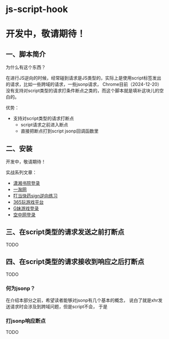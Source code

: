 # js-script-hook

# 开发中，敬请期待！

## 一、脚本简介

为什么有这个东西？

在进行JS逆向的时候，经常碰到请求是JS类型的，实际上是使用script标签发出的请求，比如一些跨域的请求，一些jsonp请求，
Chrome目前（2024-12-20）没有支持对script类型的请求打条件断点之类的，而这个脚本就是填补这块儿的空白的。

优势：
- 支持对script类型的请求打断点
  - script请求之前进入断点
  - 直接把断点打到script jsonp回调函数里

## 二、安装
开发中，敬请期待！

实战系列文章：
- [潇湘书院登录](https://github.com/JSREP/www.xxsypro.com-RE)
- [一淘网](https://github.com/JSREP/www.etao.com-RE)
- [叮当快药sign逆向练习](https://github.com/JSREP/www.ddky.com-RE)
- [365玩游戏平台](https://github.com/JSREP/minilogin.sgty.com-RE)
- [G妹游戏登录](https://github.com/JSREP/www.gm99.com-RE)
- [空中网登录](https://github.com/JSREP/passport.kongzhong.com-RE)

## 三、在script类型的请求发送之前打断点
TODO 
## 四、在script类型的请求接收到响应之后打断点
TODO 
### 何为jsonp？

在介绍本部分之前，希望读者能够对jsonp有几个基本的概念，
说白了就是xhr发送请求时会涉及到跨域问题，但是script不会，
于是

### 打jsonp响应断点 
TODO 
















